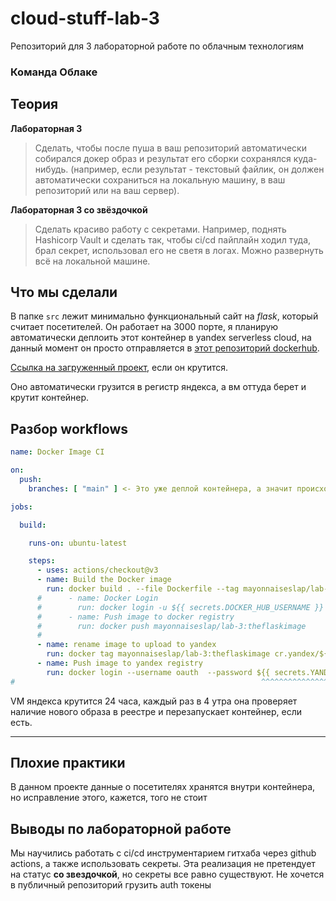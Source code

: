 # cloud-stuff-lab-3

Репозиторий для 3 лабораторной работе по облачным технологиям

### Команда Облаке

## Теория

**Лабораторная 3**

> Сделать, чтобы после пуша в ваш репозиторий автоматически собирался докер образ и результат его сборки сохранялся
> куда-нибудь. (например, если результат - текстовый файлик, он должен автоматически сохраниться на локальную машину, в
> ваш репозиторий или на ваш сервер).

**Лабораторная 3 со звёздочкой**

> Сделать красиво работу с секретами. Например, поднять Hashicorp Vault и сделать так, чтобы ci/cd пайплайн ходил туда,
> брал секрет, использовал его не светя в логах. Можно развернуть всё на локальной машине.

## Что мы сделали

В папке `src` лежит минимально функциональный сайт на _flask_, который считает посетителей. Он работает на 3000 порте, я
планирую автоматически деплоить этот контейнер в yandex serverless cloud, на данный момент он просто отправляется
в [этот репозиторий dockerhub](https://hub.docker.com/repository/docker/mayonnaiseslap/lab-3/general). 

[Ссылка на загруженный проект](http://84.201.185.192:3000/), если он крутится. 

Оно автоматически грузится в регистр яндекса, а вм оттуда берет и крутит контейнер. 

## Разбор workflows

``` yaml
name: Docker Image CI

on:
  push:
    branches: [ "main" ] <- Это уже деплой контейнера, а значит происходит при пуше в мэйн

jobs:

  build:

    runs-on: ubuntu-latest

    steps:
      - uses: actions/checkout@v3
      - name: Build the Docker image
        run: docker build . --file Dockerfile --tag mayonnaiseslap/lab-3:theflaskimage   <- Это писалось чтобы деплоить на докерхаб
      #      - name: Docker Login                                                              <- закомменченый код для отправки в докерхаб
      #        run: docker login -u ${{ secrets.DOCKER_HUB_USERNAME }} -p ${{ secrets.DOCKER_HUB_PASSWORD }}   <- секретики для логина
      #      - name: Push image to docker registry
      #        run: docker push mayonnaiseslap/lab-3:theflaskimage                             <- Это все было не обязательно комментить, но 
      #                                                                                            так быстрее обновлялся образ у яндекса
      - name: rename image to upload to yandex
        run: docker tag mayonnaiseslap/lab-3:theflaskimage cr.yandex/${{ secrets.YANDEX_CONTAINER_REGISTRY_ID }}/lab-3:theflaskimage  <- можно было конечно сразу так назвать...
      - name: Push image to yandex registry
        run: docker login --username oauth  --password ${{ secrets.YANDEX_CONTAINER_AUTH_TOKEN }} cr.yandex && docker push cr.yandex/${{ secrets.YANDEX_CONTAINER_REGISTRY_ID }}/lab-3:theflaskimage
#                                                       ^^^^^^^^^^^^^^^^^^^^^^^^^^^^^^^^^^^^^^^^^         <- секретики ->            ^^^^^^^^^^^^^^^^^^^^^^^^^^^^^^^^^^^^^^^^^^^
```

VM яндекса крутится 24 часа, каждый раз в 4 утра она проверяет наличие нового образа в реестре и перезапускает контейнер, если есть. 

---

## Плохие практики

В данном проекте данные о посетителях хранятся внутри контейнера, но исправление этого, кажется, того не стоит

## Выводы по лабораторной работе

Мы научились работать с ci/cd инструментарием гитхаба через github actions, а также использовать секреты. Эта реализация не претендует на статус **со звездочкой**, но секреты все равно существуют. Не хочется в публичный репозиторий грузить auth токены